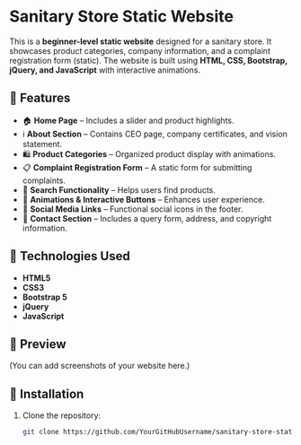 # Sanitary Store Static Website  

This is a **beginner-level static website** designed for a sanitary store. It showcases product categories, company information, and a complaint registration form (static). The website is built using **HTML, CSS, Bootstrap, jQuery, and JavaScript** with interactive animations.  

## 🌟 Features  
- 🏠 **Home Page** – Includes a slider and product highlights.  
- ℹ️ **About Section** – Contains CEO page, company certificates, and vision statement.  
- 🛍️ **Product Categories** – Organized product display with animations.  
- 📋 **Complaint Registration Form** – A static form for submitting complaints.  
- 🔎 **Search Functionality** – Helps users find products.  
- 🎨 **Animations & Interactive Buttons** – Enhances user experience.  
- 📢 **Social Media Links** – Functional social icons in the footer.  
- 📧 **Contact Section** – Includes a query form, address, and copyright information.  

## 🚀 Technologies Used  
- **HTML5**  
- **CSS3**  
- **Bootstrap 5**  
- **jQuery**  
- **JavaScript**  

## 📸 Preview  
(You can add screenshots of your website here.)  

## 🔧 Installation  
1. Clone the repository:  
   ```sh
   git clone https://github.com/YourGitHubUsername/sanitary-store-static-website.git
